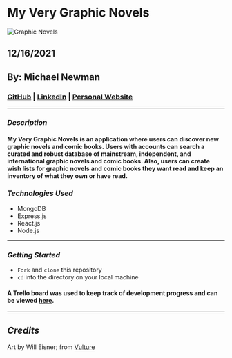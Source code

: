 # My Very Graphic Novels

![Graphic Novels](https://pyxis.nymag.com/v1/imgs/a2a/2f4/32b64b1fa48f6c60066c751f07d640dca8-21-will-eisner-lede.rsquare.w350.jpg)

## 12/16/2021

## By: Michael Newman

### [GitHub](https://github.com/therealmikenew) | [LinkedIn](https://www.linkedin.com/in/therealmichaelnewman/) | [Personal Website](https://www.therealmichaelnewman.com/)

---

### **_Description_**

#### My Very Graphic Novels is an application where users can discover new graphic novels and comic books. Users with accounts can search a curated and robust database of mainstream, independent, and international graphic novels and comic books. Also, users can create wish lists for graphic novels and comic books they want read and keep an inventory of what they own or have read.



### **_Technologies Used_**

 - MongoDB
 - Express.js
 - React.js
 - Node.js

---

### **_Getting Started_**

- `Fork` and `clone` this repository
- `cd` into the directory on your local machine

#### A Trello board was used to keep track of development progress and can be viewed [here](https://trello.com/b/XbMC6STN/my-very-graphic-novels).

---

## **_Credits_**

Art by Will Eisner; from [Vulture](https://www.vulture.com/2015/10/will-eisner-graphic-novels-paul-levitz.html)

